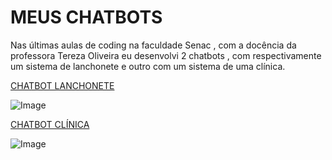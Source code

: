 # MEUS CHATBOTS
Nas últimas aulas de coding na faculdade Senac , com a docência da professora Tereza Oliveira eu desenvolvi 2 chatbots , 
com respectivamente um sistema de lanchonete e outro com um sistema de uma clínica.

[CHATBOT LANCHONETE](https://typebot.co/my-typebot-q1a3da3)

![Image](https://img.freepik.com/vetores-premium/hamburgueria-de-desenhos-animados_832381-111.jpg)

[CHATBOT CLÍNICA](https://typebot.co/my-typebot-fv5hs71)

![Image](https://www.cloudia.com.br/wp-content/themes/cloudia/imagens/solucoes-medicos.png)
